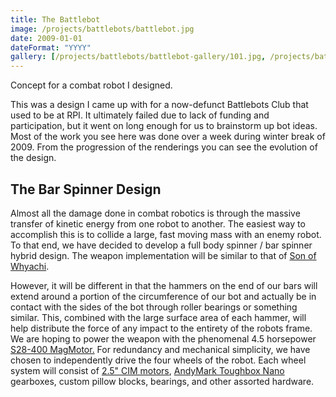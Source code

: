 ```yaml
---
title: The Battlebot
image: /projects/battlebots/battlebot.jpg
date: 2009-01-01
dateFormat: "YYYY"
gallery: [/projects/battlebots/battlebot-gallery/101.jpg, /projects/battlebots/battlebot-gallery/102.jpg, /projects/battlebots/battlebot-gallery/17072_1233403910760_1099020141_30727302_7903880_n.jpg, /projects/battlebots/battlebot-gallery/21.jpg, /projects/battlebots/battlebot-gallery/3.jpg, /projects/battlebots/battlebot-gallery/4.jpg, /projects/battlebots/battlebot-gallery/51.jpg, /projects/battlebots/battlebot-gallery/61.jpg, /projects/battlebots/battlebot-gallery/81.jpg, /projects/battlebots/battlebot-gallery/91.jpg, /projects/battlebots/battlebot-gallery/battlebot1.jpg, /projects/battlebots/battlebot-gallery/battlebot_kitchen.jpg, /projects/battlebots/battlebot-gallery/bizarro-1024x576.png, /projects/battlebots/battlebot-gallery/z71.jpg]
---
```


Concept for a combat robot I designed.

This was a design I came up with for a now-defunct Battlebots Club that used to be at RPI. It ultimately failed due to lack of funding and participation, but it went on long enough for us to brainstorm up bot ideas. Most of the work you see here was done over a week during winter break of 2009. From the progression of the renderings you can see the evolution of the design.

## The Bar Spinner Design

Almost all the damage done in combat robotics is through the massive transfer of kinetic energy from one robot to another. The easiest way to accomplish this is to collide a large, fast moving mass with an enemy robot. To that end, we have decided to develop a full body spinner / bar spinner hybrid design. The weapon implementation will be similar to that of [Son of Whyachi](http://www.teamwhyachi.com/sow.htm).

However, it will be different in that the hammers on the end of our bars will extend around a portion of the circumference of our bot and actually be in contact with the sides of the bot through roller bearings or something similar. This, combined with the large surface area of each hammer, will help distribute the force of any impact to the entirety of the robots frame. We are hoping to power the weapon with the phenomenal 4.5 horsepower [S28-400 MagMotor.](http://www.robotmarketplace.com/products/MAG-S28-400.html) For redundancy and mechanical simplicity, we have chosen to independently drive the four wheels of the robot. Each wheel system will consist of [2.5" CIM motors](http://www.trossenrobotics.com/store/p/5142-FIRST-CIM-Motor.aspx), [AndyMark Toughbox Nano](http://store.andymark.biz/am-0553.html) gearboxes, custom pillow blocks, bearings, and other assorted hardware.
